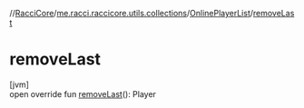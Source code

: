 //[RacciCore](../../../index.md)/[me.racci.raccicore.utils.collections](../index.md)/[OnlinePlayerList](index.md)/[removeLast](remove-last.md)

# removeLast

[jvm]\
open override fun [removeLast](remove-last.md)(): Player

